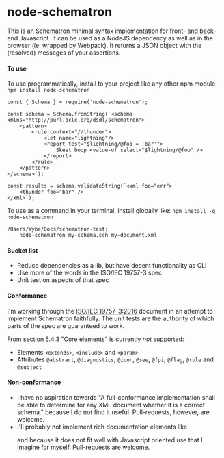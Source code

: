 # node-schematron

This is an Schematron minimal syntax implementation for front- and back-end Javascript. It can be used as
a NodeJS dependency as well as in the browser (ie. wrapped by Webpack). It returns a JSON object with the (resolved)
messages of your assertions.

#### To use

To use programmatically, install to your project like any other npm module: `npm install node-schematron`

```
const { Schema } = require('node-schematron');

const schema = Schema.fromString(`<schema xmlns="http://purl.oclc.org/dsdl/schematron">
	<pattern>
		<rule context="//thunder">
			<let name="lightning"/>
			<report test="$lightning/@foo = 'bar'">
				Skeet boop <value-of select="$lightning/@foo" />
			</report>
		</rule>
	</pattern>
</schema>`);

const results = schema.validateString(`<xml foo="err">
	<thunder foo="bar" />
</xml>`);
```

To use as a command in your terminal, install globally like: `npm install -g node-schematron`

```
/Users/Wybe/Docs/schematron-test:
	node-schematron my-schema.sch my-document.xml
```

#### Bucket list

-   Reduce dependencies as a lib, but have decent functionality as CLI
-   Use more of the words in the ISO/IEC 19757-3 spec
-   Unit test on aspects of that spec

#### Conformance

I'm working through the [ISO/IEC 19757-3:2016](./docs/c055982_ISO_IEC_19757-3_2016.pdf) document in an attempt to implement Schematron faithfully. The unit tests are the authority of which parts of the spec are guaranteed to work.

From section 5.4.3 "Core elements" is currently _not_ supported:
- Elements `<extends>`, `<include>` and `<param>`
- Attributes `@abstract`, `@diagnostics`, `@icon`, `@see`, `@fpi`, `@flag`, `@role` and `@subject`


#### Non-conformance
- I have no aspiration towards "A full-conformance implementation shall be able to determine for any XML
  document whether it is a correct schema." because I do not find it useful. Pull-requests, however, are welcome.
- I'll probably not implement rich documentation elements like <p> and <emph> because it does not fit well with
  Javascript oriented use that I imagine for myself. Pull-requests are welcome.

